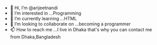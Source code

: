 - 👋 Hi, I’m @arijeetnandi
- 👀 I’m interested in ...Programming
- 🌱 I’m currently learning ...HTML
- 💞️ I’m looking to collaborate on ...becoming a programmer
- 📫 How to reach me ...I live in Dhaka that's why you can contact me from Dhaka,Bangladesh

<!---
arijeetnandi/arijeetnandi is a ✨ special ✨ repository because its `README.md` (this file) appears on your GitHub profile.
You can click the Preview link to take a look at your changes.
--->
